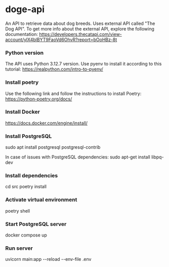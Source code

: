 # doge-api
An API to retrieve data about dog breeds. Uses external API called "The Dog API".
To get more info about the external API, explore the following documentation:
https://developers.thecatapi.com/view-account/ylX4blBYT9FaoVd6OhvR?report=bOoHBz-8t

### Python version
The API uses Python 3.12.7 version. Use pyenv to install it according to this tutorial: https://realpython.com/intro-to-pyenv/

### Install poetry
Use the following link and follow the instructions to install Poetry: https://python-poetry.org/docs/

### Install Docker
https://docs.docker.com/engine/install/

### Install PostgreSQL
sudo apt install postgresql postgresql-contrib

In case of issues with PostgreSQL dependencies: sudo apt-get install libpq-dev

### Install dependencies
cd src
poetry install


### Activate virtual environment
poetry shell

### Start PostgreSQL server
docker compose up

### Run server
uvicorn main:app --reload --env-file .env
